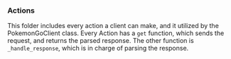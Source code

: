 ### Actions

This folder includes every action a client can make, and it utilized by the PokemonGoClient class.
Every Action has a `get` function, which sends the request, and returns the parsed response.
The other function is `_handle_response`, which is in charge of parsing the response.
